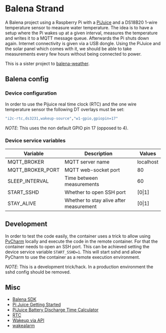# Balena Strand

A Balena project using a Raspberry Pi with a [PiJuice](https://github.com/PiSupply/PiJuice) and a DS18B20 1-wire temperature sensor to measure water temperature.
The idea is to have a setup where the Pi wakes up at a given interval, measures the temperature and writes it to a MQTT message queue.
Afterwards the Pi shuts down again.
Internet connectivity is given via a USB dongle.
Using the PiJuice and the solar panel which comes with it, we should be able to take measurements every few hours without being connected to power.

This is a sister project to [balena-weather](https://github.com/hferentschik/balena-weather).

## Balena config

### Device configuration

In order to use the Pijuice real time clock (RTC) and the one wire temperature sensor the following DT overlays must be set:

```sh
"i2c-rtc,ds3231,wakeup-source","w1-gpio,gpiopin=17"
```

*NOTE*: This uses the non default GPIO pin 17 (opposed to 4).

### Device service variables

| Variable  | Description  | Values |
|------------------|-----------------------------------------|------------|
| MQTT_BROKER      | MQTT server name                        | localhost  |
| MQTT_BROKER_PORT | MQTT web-socket port                    | 80         |
| SLEEP_INTERVAL   | Time between measurements               | 60         |
| START_SSHD       | Whether to open SSH port                | [0&vert;1] |
| STAY_ALIVE       | Whether to stay alive after measurement | [0&vert;1] |

## Development

In order to test the code easily, the container uses a trick to allow using [PyCharm](https://www.jetbrains.com/pycharm/) locally and execute the code in the remote container.
For that the container needs to open an SSH port.
This can be achieved setting the device service variable `START_SSHD=1`.
This will start sshd and allow PyCharm to use the container as a remote execution environment.

*NOTE*: This is a development trick/hack.
In a production environment the sshd config should be removed.

## Misc

* [Balena SDK](https://www.balena.io/docs/reference/sdk/python-sdk/)
* [Pi Juice Getting Started](https://learn.pi-supply.com/make/pijuice-quick-start-guide-faq/)
* [PiJuice Battery Discharge Time Calculator](https://learn.pi-supply.com/battery-levels/)
* [RTC](https://github.com/PiSupply/PiJuice/issues/273)
* [Wakeup via API](https://github.com/PiSupply/PiJuice/issues/216)
* [wakealarm](https://github.com/OpenMediaVault-Plugin-Developers/openmediavault-wakealarm/blob/master/usr/sbin/wakealarm)
